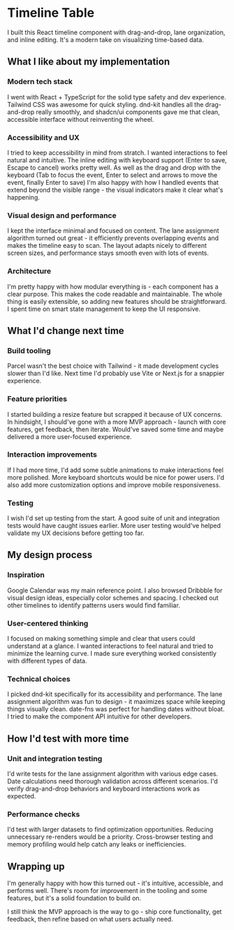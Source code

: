# Timeline Table

I built this React timeline component with drag-and-drop, lane organization, and inline editing. It's a modern take on visualizing time-based data.

## What I like about my implementation

### Modern tech stack

I went with React + TypeScript for the solid type safety and dev experience. Tailwind CSS was awesome for quick styling. dnd-kit handles all the drag-and-drop really smoothly, and shadcn/ui components gave me that clean, accessible interface without reinventing the wheel.

### Accessibility and UX

I tried to keep accessibility in mind from stratch. I wanted interactions to feel natural and intuitive. The inline editing with keyboard support (Enter to save, Escape to cancel) works pretty well. As well as the drag and drop with the keyboard (Tab to focus the event, Enter to select and arrows to move the event, finally Enter to save) I'm also happy with how I handled events that extend beyond the visible range - the visual indicators make it clear what's happening.

### Visual design and performance

I kept the interface minimal and focused on content. The lane assignment algorithm turned out great - it efficiently prevents overlapping events and makes the timeline easy to scan. The layout adapts nicely to different screen sizes, and performance stays smooth even with lots of events.

### Architecture

I'm pretty happy with how modular everything is - each component has a clear purpose. This makes the code readable and maintainable. The whole thing is easily extensible, so adding new features should be straightforward. I spent time on smart state management to keep the UI responsive.

## What I'd change next time

### Build tooling

Parcel wasn't the best choice with Tailwind - it made development cycles slower than I'd like. Next time I'd probably use Vite or Next.js for a snappier experience.

### Feature priorities

I started building a resize feature but scrapped it because of UX concerns. In hindsight, I should've gone with a more MVP approach - launch with core features, get feedback, then iterate. Would've saved some time and maybe delivered a more user-focused experience.

### Interaction improvements

If I had more time, I'd add some subtle animations to make interactions feel more polished. More keyboard shortcuts would be nice for power users. I'd also add more customization options and improve mobile responsiveness.

### Testing

I wish I'd set up testing from the start. A good suite of unit and integration tests would have caught issues earlier. More user testing would've helped validate my UX decisions before getting too far.

## My design process

### Inspiration

Google Calendar was my main reference point. I also browsed Dribbble for visual design ideas, especially color schemes and spacing. I checked out other timelines to identify patterns users would find familiar.

### User-centered thinking

I focused on making something simple and clear that users could understand at a glance. I wanted interactions to feel natural and tried to minimize the learning curve. I made sure everything worked consistently with different types of data.

### Technical choices

I picked dnd-kit specifically for its accessibility and performance. The lane assignment algorithm was fun to design - it maximizes space while keeping things visually clean. date-fns was perfect for handling dates without bloat. I tried to make the component API intuitive for other developers.

## How I'd test with more time

### Unit and integration testing

I'd write tests for the lane assignment algorithm with various edge cases. Date calculations need thorough validation across different scenarios. I'd verify drag-and-drop behaviors and keyboard interactions work as expected.

### Performance checks

I'd test with larger datasets to find optimization opportunities. Reducing unnecessary re-renders would be a priority. Cross-browser testing and memory profiling would help catch any leaks or inefficiencies.

## Wrapping up

I'm generally happy with how this turned out - it's intuitive, accessible, and performs well. There's room for improvement in the tooling and some features, but it's a solid foundation to build on.

I still think the MVP approach is the way to go - ship core functionality, get feedback, then refine based on what users actually need.
